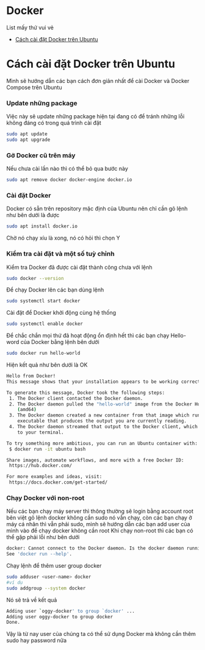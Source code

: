 
# Docker 
List mấy thứ vui vẻ

 - [ Cách cài đặt Docker trên Ubuntu](#cách-cài-đặt-docker-trên-ubuntu)

# Cách cài đặt Docker trên Ubuntu

Mình sẽ hướng dẫn các bạn cách đơn giản nhất để cài Docker và Docker Compose trên Ubuntu

### Update những package

Việc này sẽ update những package hiện tại đang có để tránh những lỗi không đáng có trong quá trình cài đặt

```bash
sudo apt update 
sudo apt upgrade
```
### Gỡ Docker cũ trên máy
Nếu chưa cài lần nào thì có thể bỏ qua bước này
```bash
sudo apt remove docker docker-engine docker.io
```

### Cài đặt Docker
Docker có sẵn trên repository mặc định của Ubuntu nên chỉ cần gõ lệnh như bên dưới là được
```bash
sudo apt install docker.io
```
Chờ nó chạy xíu là xong, nó có hỏi thì chọn Y 
### Kiểm tra cài đặt và một số tuỳ chỉnh
Kiểm tra Docker đã được cài đặt thành công chưa với lệnh
```bash
sudo docker --version
```
Để chạy Docker lên các bạn dùng lệnh
```bash
sudo systemctl start docker
```
Cài đặt để Docker khởi động cùng hệ thống
```bash
sudo systemctl enable docker
```

Để chắc chắn mọi thứ đã hoạt động ổn định hết thì các bạn chạy Hello-word của Docker bằng lệnh bên dưới
```bash
sudo docker run hello-world
```
Hiện kết quả như bên dưới là OK
```bash
Hello from Docker!
This message shows that your installation appears to be working correctly.

To generate this message, Docker took the following steps:
 1. The Docker client contacted the Docker daemon.
 2. The Docker daemon pulled the "hello-world" image from the Docker Hub.
    (amd64)
 3. The Docker daemon created a new container from that image which runs the
    executable that produces the output you are currently reading.
 4. The Docker daemon streamed that output to the Docker client, which sent it
    to your terminal.

To try something more ambitious, you can run an Ubuntu container with:
 $ docker run -it ubuntu bash

Share images, automate workflows, and more with a free Docker ID:
 https://hub.docker.com/

For more examples and ideas, visit:
 https://docs.docker.com/get-started/
```
### Chạy Docker với non-root
Nếu các bạn chạy máy server thì thông thường sẽ login bằng account root bên việt gõ lệnh docker không cần sudo nó vẫn chạy, còn các bạn chạy ở máy cá nhân thì vẫn phải sudo, mình sẽ hướng dẫn các bạn add user của mình vào để chạy docker không cần root
Khi chạy non-root thì các bạn có thể gặp phải lỗi như bên dưới
```bash
docker: Cannot connect to the Docker daemon. Is the docker daemon running on this host?.
See 'docker run --help'.
```
Chạy lệnh để thêm user group docker
```bash
sudo adduser <user-name> docker
#ví dụ
sudo addgroup --system docker
```
Nó sẽ trả về kết quả
```bash
Adding user `oggy-docker' to group `docker' ...
Adding user oggy-docker to group docker
Done.
```
Vậy là từ nay user của chúng ta có thể sử dụng Docker mà không cần thêm sudo hay password nữa



